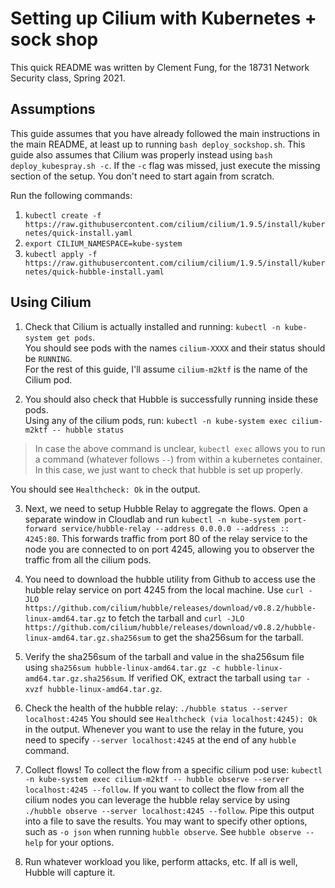 # Setting up Cilium with Kubernetes + sock shop

This quick README was written by Clement Fung, for the 18731 Network Security class, Spring 2021.

## Assumptions

This guide assumes that you have already followed the main instructions in the main README, at least up to running 
`bash deploy_sockshop.sh`. This guide also assumes that Cilium was properly instead using `bash deploy_kubespray.sh -c`. If the `-c` flag was missed, just execute the missing section of the setup. You don't need to start again from scratch.

Run the following commands:
1. `kubectl create -f https://raw.githubusercontent.com/cilium/cilium/1.9.5/install/kubernetes/quick-install.yaml`
2. `export CILIUM_NAMESPACE=kube-system`
3. `kubectl apply -f https://raw.githubusercontent.com/cilium/cilium/1.9.5/install/kubernetes/quick-hubble-install.yaml`

## Using Cilium

1. Check that Cilium is actually installed and running: `kubectl -n kube-system get pods`.  
You should see pods with the names `cilium-XXXX` and their status should be `RUNNING`.  
For the rest of this guide, I'll assume `cilium-m2ktf` is the name of the Cilium pod.

2. You should also check that Hubble is successfully running inside these pods.  
Using any of the cilium pods, run: `kubectl -n kube-system exec cilium-m2ktf -- hubble status`

> In case the above command is unclear, `kubectl exec` allows you to run a command (whatever follows `--`) from within a kubernetes container. In this case, we just want to check that hubble is set up properly.

You should see `Healthcheck: Ok` in the output.

3. Next, we need to setup Hubble Relay to aggregate the flows. 
Open a separate window in Cloudlab and run `kubectl -n kube-system port-forward service/hubble-relay --address 0.0.0.0 --address :: 4245:80`. 
This forwards traffic from port 80 of the relay service to the node you are connected to on port 4245, allowing you to observer the traffic from all the cilium pods. 

4. You need to download the hubble utility from Github to access use the hubble relay service on port 4245 from the local machine. Use `curl -JLO https://github.com/cilium/hubble/releases/download/v0.8.2/hubble-linux-amd64.tar.gz` to fetch the tarball and `curl -JLO https://github.com/cilium/hubble/releases/download/v0.8.2/hubble-linux-amd64.tar.gz.sha256sum` to get the sha256sum for the tarball.

5. Verify the sha256sum of the tarball and value in the sha256sum file using `sha256sum hubble-linux-amd64.tar.gz -c hubble-linux-amd64.tar.gz.sha256sum`. If verified OK, extract the tarball using `tar -xvzf hubble-linux-amd64.tar.gz`.

6. Check the health of the hubble relay: `./hubble status --server localhost:4245`
You should see `Healthcheck (via localhost:4245): Ok` in the output. 
Whenever you want to use the relay in the future, you need to specify `--server localhost:4245` at the end of any `hubble` command.

7. Collect flows! To collect the flow from a specific cilium pod use: `kubectl -n kube-system exec cilium-m2ktf -- hubble observe --server localhost:4245 --follow`.
If you want to collect the flow from all the cilium nodes you can leverage the hubble relay service by using `./hubble observe --server localhost:4245 --follow`.
Pipe this output into a file to save the results. You may want to specify other options, such as `-o json` when running `hubble observe`. See `hubble observe --help` for your options.

8. Run whatever workload you like, perform attacks, etc. If all is well, Hubble will capture it.
